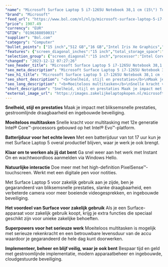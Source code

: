 ```yaml
---
"name": "Microsoft Surface Laptop 5 i7-1265U Notebook 38,1 cm (15\") Touchscreen Intel® Core™ i7 16 GB LPDDR5x-SDRAM 512 GB SSD Wi-Fi 6 (802.11ax) Windows 11 Pro Zwart"
"brand": "Microsoft"
"feed_url": "https://www.bol.com/nl/nl/p/microsoft-surface-laptop-5-i7-1265u-notebook-38-1-cm-touchscreen-intel-core-i7-16-gb-lpddr5x-sdram-512-gb-ssd-wi-fi-6-windows-11-pro-zwart/9300000126608488"
"price": 1907.49
"currency": "EUR"
"GTIN": "0196388050031"
"supplier": "Bol.com"
"category": "Computer"
"bullet_points": ["15 inch","512 GB","16 GB","Intel Iris Xe Graphics","Windows"]
"features": {"screen_diagonal_inches":"15 inch","total_storage_space":"512 GB","memory_size":"16 GB","graphics_card":"Intel Iris Xe Graphics","operating_system":"Windows"}
"selection_group": {"screen_diagonal":"15 inch","processor":"Intel Core i7","changed_price_past_3_days":false,"product_family":"Surface Laptop 5"}
"changed": "2023-12-12 07:27:26"
"seo_header_title": "Microsoft Surface Laptop 5 i7-1265U Notebook 38,1 cm (15\") Touchscreen Intel® Core™ i7 16 GB LPDDR5x-SDRAM 512 GB SSD Wi-Fi 6 (802.11ax) Windows 11 Pro Zwart"
"seo_meta_description": "Microsoft Surface Laptop 5 i7-1265U Notebook 38,1 cm (15\") Touchscreen Intel® Core™ i7 16 GB LPDDR5x-SDRAM 512 GB SSD Wi-Fi 6 (802.11ax) Windows 11 Pro Zwart"
"seo_h1_title": "Microsoft Surface Laptop 5 i7-1265U Notebook 38,1 cm (15\") Touchscreen Intel® Core™ i7 16 GB LPDDR5x-SDRAM 512 GB SSD Wi-Fi 6 (802.11ax) Windows 11 Pro Zwart"
"seo_short_description": "<b>Snelheid, stijl en prestaties</b>\nMaak je impact met bliksemsnelle prestaties, gestroomlijnde draagbaarheid en ingebouwde beveiliging."
"seo_long_description": "<b>Moeiteloos multitasken</b>\nSnelle kracht voor multitasking met 12e generatie Intel® Core™-processors gebouwd op het Intel® Evo™-platform. \n\n<b>Batterijduur voor het echte leven</b>\nMet een batterijduur van tot 17 uur kun je met Surface Laptop 5 overal productief blijven, waar je werk je ook brengt. \n\n<b>Klaar om te werken als jij dat bent</b>\nGa snel weer aan het werk met Instant On en wachtwoordloos aanmelden via Windows Hello. \n\n<b>Natuurlijke interactie</b>\nDoe meer met het high-definition PixelSense™-touchscreen. Werkt met een digitale pen voor notities. \n\nMet Surface Laptop 5 voor zakelijk gebruik aan je zijde, ben je gegarandeerd van bliksemsnelle prestaties, slanke draagbaarheid, een verbeterde camera voor meer boeiende videogesprekken, en ingebouwde beveiliging. \n\n<b>Het voordeel van Surface voor zakelijk gebruik</b>\nAls je een Surface-apparaat voor zakelijk gebruik koopt, krijg je extra functies die speciaal geschikt zijn voor unieke zakelijke behoeften. \n\n<b>Superpowers voor het serieuze werk</b>\nMoeiteloos multitasken is mogelijk met serieuze rekenkracht en een betrouwbare levensduur van de accu waardoor je gegarandeerd de hele dag kunt doorwerken. \n\n<b>Implementeer, beheer en blijf veilig, waar je ook bent</b>\nBespaar tijd en geld met gestroomlijnde implementatie, modern apparaatbeheer en ingebouwde, cloudgestuurde beveiliging."
"short_description": "Snelheid, stijl en prestaties Maak je impact met bliksemsnelle prestaties, gestroomlijnde draagbaarheid en ingebouwde beveiliging. Moeiteloos multitasken Snelle kracht voor multitasking met 12e generatie Intel® Core™-processors gebouwd op het Intel® Evo™-platform. Batterijduur voor het echte leven Met een batterijduur van tot 17 uur kun je met Surface Laptop 5 overal productief blijven, waar je werk je ook brengt. Klaar om te werken als jij dat bent Ga snel weer aan het werk met Instant On en wachtwoordloos aanmelden via Windows Hello. Natuurlijke interactie Doe meer met het high-definition PixelSense™-touchscreen. Werkt met een digitale pen voor notities. Met Surface Laptop 5 voor zakelijk gebruik aan je zijde, ben je gegarandeerd van bliksemsnelle prestaties, slanke draagbaarheid, een verbeterde camera voor meer boeiende videogesprekken, en ingebouwde beveiliging. Het voordeel van Surface voor zakelijk gebruik Als je een Surface-apparaat voor zakelijk gebruik koopt, krijg je extra functies die speciaal geschikt zijn voor unieke zakelijke behoeften. Superpowers voor het serieuze werk Moeiteloos multitasken is mogelijk met serieuze rekenkracht en een betrouwbare levensduur van de accu waardoor je gegarandeerd de hele dag kunt doorwerken. Implementeer, beheer en blijf veilig, waar je ook bent Bespaar tijd en geld met gestroomlijnde implementatie, modern apparaatbeheer en ingebouwde, cloudgestuurde beveiliging."
"external_image_url": "https://images.zakelijkelaptopkopen.nl/microsoft-surface-laptop-5-i7-1265u-notebook-38-1-cm-touchscreen-intel-core-i7-16-gb-lpddr5x-sdram-512-gb-ssd-wi-fi-6-windows-11-pro-zwart.webp"
---
```


<b>Snelheid, stijl en prestaties</b>
Maak je impact met bliksemsnelle prestaties, gestroomlijnde draagbaarheid en ingebouwde beveiliging.

<b>Moeiteloos multitasken</b>
Snelle kracht voor multitasking met 12e generatie Intel® Core™-processors gebouwd op het Intel® Evo™-platform.

<b>Batterijduur voor het echte leven</b>
Met een batterijduur van tot 17 uur kun je met Surface Laptop 5 overal productief blijven, waar je werk je ook brengt.

<b>Klaar om te werken als jij dat bent</b>
Ga snel weer aan het werk met Instant On en wachtwoordloos aanmelden via Windows Hello.

<b>Natuurlijke interactie</b>
Doe meer met het high-definition PixelSense™-touchscreen. Werkt met een digitale pen voor notities.

Met Surface Laptop 5 voor zakelijk gebruik aan je zijde, ben je gegarandeerd van bliksemsnelle prestaties, slanke draagbaarheid, een verbeterde camera voor meer boeiende videogesprekken, en ingebouwde beveiliging.

<b>Het voordeel van Surface voor zakelijk gebruik</b>
Als je een Surface-apparaat voor zakelijk gebruik koopt, krijg je extra functies die speciaal geschikt zijn voor unieke zakelijke behoeften.

<b>Superpowers voor het serieuze werk</b>
Moeiteloos multitasken is mogelijk met serieuze rekenkracht en een betrouwbare levensduur van de accu waardoor je gegarandeerd de hele dag kunt doorwerken.

<b>Implementeer, beheer en blijf veilig, waar je ook bent</b>
Bespaar tijd en geld met gestroomlijnde implementatie, modern apparaatbeheer en ingebouwde, cloudgestuurde beveiliging.
